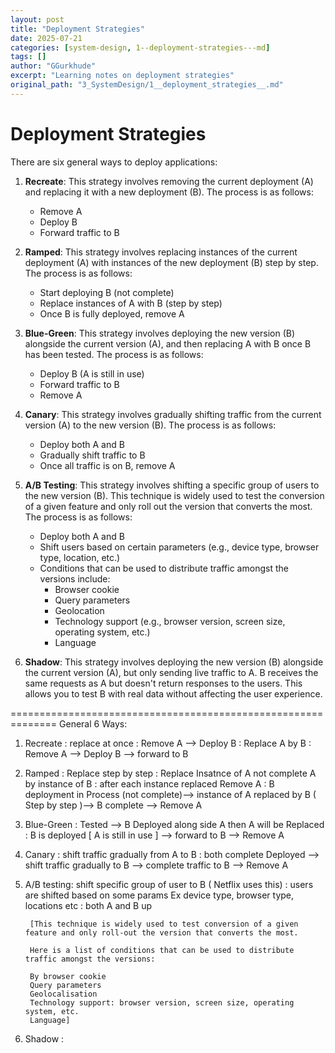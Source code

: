 ```yaml
---
layout: post
title: "Deployment Strategies"
date: 2025-07-21
categories: [system-design, 1--deployment-strategies---md]
tags: []
author: "GGurkhude"
excerpt: "Learning notes on deployment strategies"
original_path: "3_SystemDesign/1__deployment_strategies__.md"
---
```


# Deployment Strategies

There are six general ways to deploy applications:

1. **Recreate**: This strategy involves removing the current deployment (A) and replacing it with a new deployment (B). The process is as follows:
   - Remove A
   - Deploy B
   - Forward traffic to B

2. **Ramped**: This strategy involves replacing instances of the current deployment (A) with instances of the new deployment (B) step by step. The process is as follows:
   - Start deploying B (not complete)
   - Replace instances of A with B (step by step)
   - Once B is fully deployed, remove A

3. **Blue-Green**: This strategy involves deploying the new version (B) alongside the current version (A), and then replacing A with B once B has been tested. The process is as follows:
   - Deploy B (A is still in use)
   - Forward traffic to B
   - Remove A

4. **Canary**: This strategy involves gradually shifting traffic from the current version (A) to the new version (B). The process is as follows:
   - Deploy both A and B
   - Gradually shift traffic to B
   - Once all traffic is on B, remove A

5. **A/B Testing**: This strategy involves shifting a specific group of users to the new version (B). This technique is widely used to test the conversion of a given feature and only roll out the version that converts the most. The process is as follows:
   - Deploy both A and B
   - Shift users based on certain parameters (e.g., device type, browser type, location, etc.)
   - Conditions that can be used to distribute traffic amongst the versions include:
     - Browser cookie
     - Query parameters
     - Geolocation
     - Technology support (e.g., browser version, screen size, operating system, etc.)
     - Language

6. **Shadow**: This strategy involves deploying the new version (B) alongside the current version (A), but only sending live traffic to A. B receives the same requests as A but doesn't return responses to the users. This allows you to test B with real data without affecting the user experience.

==============================================================
General 6 Ways:

1) Recreate : replace at once : Remove A --> Deploy B : Replace A by B
        : Remove A --> Deploy B --> forward to B
2) Ramped : Replace step by step :
        Replace Insatnce of A not complete A by instance of B : after each instance replaced Remove A
        : B deployment in Process (not complete)--> instance of A replaced by B ( Step by step )--> B complete --> Remove A
3) Blue-Green : Tested --> B Deployed along side A then A will be Replaced
        : B is deployed [ A is still in use ] --> forward to B -->  Remove A
4) Canary : shift traffic gradually from A to B
        : both complete Deployed --> shift traffic gradually to B --> complete traffic to B --> Remove A 

5) A/B testing: shift specific group of user to B  ( Netflix uses this)
        : users are shifted based on some params Ex device type, browser type, locations etc
        : both A and B up 

        [This technique is widely used to test conversion of a given feature and only roll-out the version that converts the most.
        
        Here is a list of conditions that can be used to distribute traffic amongst the versions:
        
        By browser cookie
        Query parameters
        Geolocalisation
        Technology support: browser version, screen size, operating system, etc.
        Language]

6) Shadow :
        